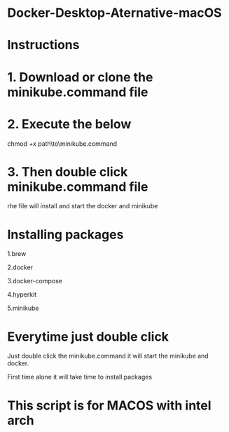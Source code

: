 # Docker-Desktop-Aternative-macOS


# Instructions

# 1. Download or clone the minikube.command file 

# 2. Execute the below
  
  chmod +x path\to\minikube.command

# 3. Then double click minikube.command file

 rhe file will install and start the docker and minikube


# Installing packages
1.brew

2.docker

3.docker-compose

4.hyperkit

5.minikube

# Everytime just double click

Just double click the minikube.command it will start the minikube and docker. 

First time alone it will take time to install packages

# This script is for MACOS with intel arch
